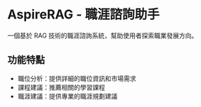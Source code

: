 # AspireRAG - 職涯諮詢助手

一個基於 RAG 技術的職涯諮詢系統，幫助使用者探索職業發展方向。

## 功能特點

- 職位分析：提供詳細的職位資訊和市場需求
- 課程建議：推薦相關的學習課程
- 職涯建議：提供專業的職涯規劃建議